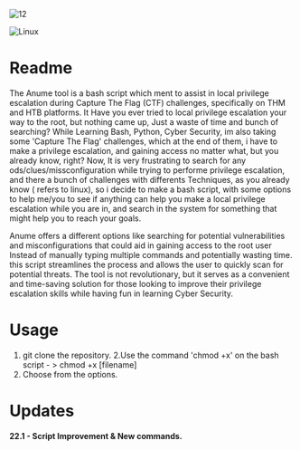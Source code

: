 ![12](https://user-images.githubusercontent.com/90532971/213889143-29978dbf-d46c-4a85-a33b-7c410daa7f19.png)

![Linux](https://img.shields.io/badge/Linux-FCC624?style=for-the-badge&logo=linux&logoColor=black)
# Readme

The Anume tool is a bash script which ment to assist in local privilege escalation during Capture The Flag (CTF) challenges, specifically on THM and HTB platforms. It
Have you ever tried to local privilege escalation your way to the root, but nothing came up, Just a waste of time and bunch of searching? While Learning Bash, Python, Cyber Security, im also taking some 'Capture The Flag' challenges, which at the end of them, i have to make a privilege escalation, and gaining access no matter what, but you already know, right? Now, It is very frustrating to search for any ods/clues/missconfiguration while trying to performe privilege escalation, and there a bunch of  challenges with differents Techniques, as you already know ( refers to linux), so i decide to make a bash script, with some options to help me/you to see if anything can help you make a local privilege escalation while you are in, and search in the system for something that might help you to reach your goals.

Anume offers a different options like searching for potential vulnerabilities and misconfigurations that could aid in gaining access to the root user Instead of manually typing multiple commands and potentially wasting time. this script streamlines the process and allows the user to quickly scan for potential threats. The tool is not revolutionary, but it serves as a convenient and time-saving solution for those looking to improve their privilege escalation skills while having fun in learning Cyber Security.

# Usage
1. git clone the repository.
2.Use the command 'chmod +x' on the bash script - > chmod +x [filename]
3. Choose from the options.

# Updates
<b>22.1 - Script Improvement & New commands.</b>
